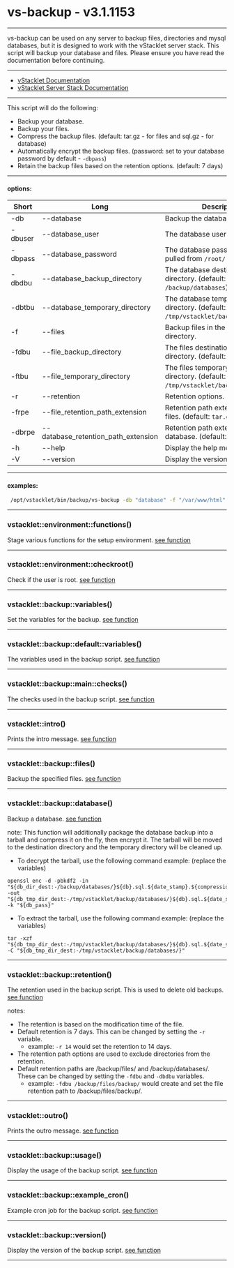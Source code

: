# vs-backup - v3.1.1153


---

vs-backup can be used on any server to backup files, directories and mysql
databases, but it is designed to work with the vStacklet server stack.
This script will backup your database and files.
Please ensure you have read the documentation before continuing.

---

- [vStacklet Documentation](https://github.com/JMSDOnline/vstacklet/blob/main/docs/setup/vstacklet.sh.md)
- [vStacklet Server Stack Documentation](https://github.com/JMSDOnline/vstacklet/blob/main/docs/setup/vstacklet-server-stack.sh.md)

---

This script will do the following:
- Backup your database.
- Backup your files.
- Compress the backup files. (default: tar.gz - for files and sql.gz - for database)
- Automatically encrypt the backup files. (password: set to your database password by default - `-dbpass`)
- Retain the backup files based on the retention options. (default: 7 days)

---

#### options:
| Short | Long                       | Description
| ----- | -------------------------- | ------------------------------------------
|  -db   | --database                 | Backup the database.
|  -dbuser   | --database_user          | The database user. (default: `root`)
|  -dbpass   | --database_password      | The database password. (default: pulled from `/root/.my.cnf`)
|  -dbdbu   | --database_backup_directory   | The database destination backup directory. (default: `/backup/databases`)
|  -dbtbu   | --database_temporary_directory  | The database temporary backup directory. (default: `/tmp/vstacklet/backup/databases`)
|  -f   | --files                    | Backup files in the web root directory.
|  -fdbu   | --file_backup_directory   | The files destination backup directory. (default: `/backup/files`)
|  -ftbu   | --file_temporary_directory  | The files temporary backup directory. (default: `/tmp/vstacklet/backup/files`)
|  -r   | --retention                | Retention options. (default: `7`)
|  -frpe   | --file_retention_path_extension  | Retention path extension for the files. (default: `tar.gz`)
|  -dbrpe   | --database_retention_path_extension  | Retention path extension for the database. (default: `enc`)
|  -h   | --help                     | Display the help menu.
|  -V   | --version                  | Display the version.

---

#### examples:
```bash
 /opt/vstacklet/bin/backup/vs-backup -db "database" -f "/var/www/html"
```

---



### vstacklet::environment::functions()

Stage various functions for the setup environment. [see function](https://github.com/JMSDOnline/vstacklet/blob/main/bin/backup/vs-backup#L70-L149)

---

### vstacklet::environment::checkroot()

Check if the user is root. [see function](https://github.com/JMSDOnline/vstacklet/blob/main/bin/backup/vs-backup#L156-L161)

---

### vstacklet::backup::variables()

Set the variables for the backup. [see function](https://github.com/JMSDOnline/vstacklet/blob/main/bin/backup/vs-backup#L168-L297)

---

### vstacklet::backup::default::variables()

The variables used in the backup script. [see function](https://github.com/JMSDOnline/vstacklet/blob/main/bin/backup/vs-backup#L304-L351)

---

### vstacklet::backup::main::checks()

The checks used in the backup script. [see function](https://github.com/JMSDOnline/vstacklet/blob/main/bin/backup/vs-backup#L358-L391)

---

### vstacklet::intro()

Prints the intro message. [see function](https://github.com/JMSDOnline/vstacklet/blob/main/bin/backup/vs-backup#L398-L415)

---

### vstacklet::backup::files()

Backup the specified files. [see function](https://github.com/JMSDOnline/vstacklet/blob/main/bin/backup/vs-backup#L422-L465)

---

### vstacklet::backup::database()

Backup a database. [see function](https://github.com/JMSDOnline/vstacklet/blob/main/bin/backup/vs-backup#L485-L524)

note: This function will additionally package the database backup into a tarball
and compress it on the fly, then encrypt it. The tarball will be moved to the
destination directory and the temporary directory will be cleaned up.
- To decrypt the tarball, use the following command example: (replace the variables)
```
openssl enc -d -pbkdf2 -in "${db_dir_dest:-/backup/databases/}${db}.sql.${date_stamp}.${compression_extension}.enc" -out "${db_tmp_dir_dest:-/tmp/vstacklet/backup/databases/}${db}.sql.${date_stamp}.${compression_extension}" -k "${db_pass}"
```
- To extract the tarball, use the following command example: (replace the variables)
```
tar -xzf "${db_tmp_dir_dest:-/tmp/vstacklet/backup/databases/}${db}.sql.${date_stamp}.${compression_extension}" -C "${db_tmp_dir_dest:-/tmp/vstacklet/backup/databases/}"
```

---

### vstacklet::backup::retention()

The retention used in the backup script. This is used to delete
old backups. [see function](https://github.com/JMSDOnline/vstacklet/blob/main/bin/backup/vs-backup#L544-L568)

notes:
- The retention is based on the modification time of the file.
- Default retention is 7 days. This can be changed by setting the `-r` variable.
  - example: `-r 14` would set the retention to 14 days.
- The retention path options are used to exclude directories from the retention.
- Default retention paths are /backup/files/ and /backup/databases/. These can
be changed by setting the `-fdbu` and `-dbdbu` variables.
  - example: `-fdbu /backup/files/backup/` would create and set the file retention
path to /backup/files/backup/.

---

### vstacklet::outro()

Prints the outro message. [see function](https://github.com/JMSDOnline/vstacklet/blob/main/bin/backup/vs-backup#L575-L580)

---

### vstacklet::backup::usage()

Display the usage of the backup script. [see function](https://github.com/JMSDOnline/vstacklet/blob/main/bin/backup/vs-backup#L587-L640)

---

### vstacklet::backup::example_cron()

Example cron job for the backup script. [see function](https://github.com/JMSDOnline/vstacklet/blob/main/bin/backup/vs-backup#L647-L655)

---

### vstacklet::backup::version()

Display the version of the backup script. [see function](https://github.com/JMSDOnline/vstacklet/blob/main/bin/backup/vs-backup#L662-L668)

---


